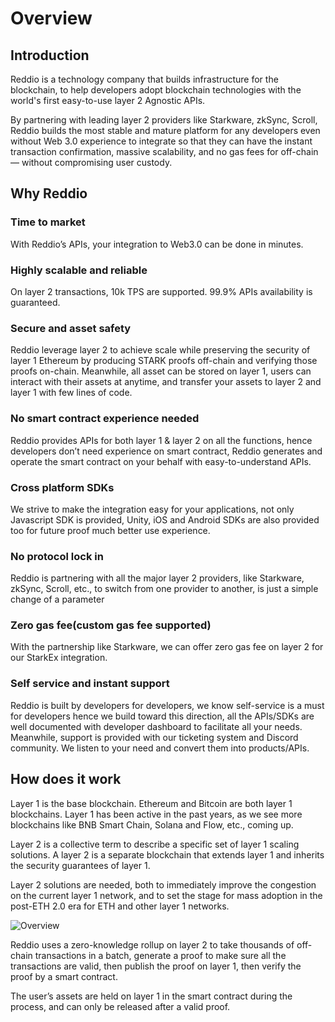# Overview

## Introduction

Reddio is a technology company that builds infrastructure for the blockchain, to help developers adopt blockchain technologies with the world's first easy-to-use layer 2 Agnostic APIs. 

By partnering with leading layer 2 providers like Starkware, zkSync, Scroll, Reddio builds the most stable and mature platform for any developers even without Web 3.0 experience to integrate so that they can have the instant transaction confirmation, massive scalability, and no gas fees for off-chain — without compromising user custody. 

## Why Reddio

### Time to market

With Reddio’s APIs, your integration to Web3.0 can be done in minutes.

### Highly scalable and reliable

On layer 2 transactions, 10k TPS are supported. 99.9% APIs availability is guaranteed.

### Secure and asset safety

Reddio leverage layer 2 to achieve scale while preserving the security of layer 1 Ethereum by producing STARK proofs off-chain and verifying those proofs on-chain. Meanwhile, all asset can be stored on layer 1, users can interact with their assets at anytime, and transfer your assets to layer 2 and layer 1 with few lines of code. 

### No smart contract experience needed

Reddio provides APIs for both layer 1 & layer 2 on all the functions, hence developers don’t need experience on smart contract, Reddio generates and operate the smart contract on your behalf with easy-to-understand APIs.

### Cross platform SDKs

We strive to make the integration easy for your applications, not only Javascript SDK is provided, Unity, iOS and Android SDKs are also provided too for future proof much better use experience.

### **No protocol lock in**

Reddio is partnering with all the major layer 2 providers, like Starkware, zkSync, Scroll, etc., to switch from one provider to another, is just a simple change of a parameter

### Zero gas fee(custom gas fee supported)

With the partnership like Starkware, we can offer zero gas fee on layer 2 for our StarkEx integration.

### Self service and instant support

Reddio is built by developers for developers, we know self-service is a must for developers hence we build toward this direction, all the APIs/SDKs are well documented with developer dashboard to facilitate all your needs. Meanwhile, support is provided with our ticketing system and Discord community. We listen to your need and convert them into products/APIs.

## How does it work

Layer 1 is the base blockchain. Ethereum and Bitcoin are both layer 1 blockchains. Layer 1 has been active in the past years, as we see more blockchains like BNB Smart Chain, Solana and Flow, etc., coming up.

Layer 2 is a collective term to describe a specific set of layer 1 scaling solutions. A layer 2 is a separate blockchain that extends layer 1 and inherits the security guarantees of layer 1. 

Layer 2 solutions are needed, both to immediately improve the congestion on the current layer 1 network, and to set the stage for mass adoption in the post-ETH 2.0 era for ETH and other layer 1 networks.

![Overview](/overview.png)

Reddio uses a zero-knowledge rollup on layer 2 to take thousands of off-chain transactions in a batch, generate a proof to make sure all the transactions are valid, then publish the proof on layer 1, then verify the proof by a smart contract.

The user’s assets are held on layer 1 in the smart contract during the process, and can only be released after a valid proof.